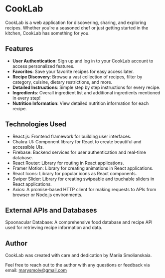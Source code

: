 # CookLab

CookLab is a web application for discovering, sharing, and exploring recipes. Whether you're a seasoned chef or just getting started in the kitchen, CookLab has something for you.

## Features

- **User Authentication**: Sign up and log in to your CookLab account to access personalized features.
- **Favorites**: Save your favorite recipes for easy access later.
- **Recipe Discovery**: Browse a vast collection of recipes, filter by category, cuisine, dietary restrictions, and more.
- **Detailed Instructions**: Simple step by step instructions for every recipe.
- **Ingredients**: Overall ingredient list and additional ingredients mentioned in every step!
- **Nutrition Information**: View detailed nutrition information for each recipe.

## Technologies Used

- React.js: Frontend framework for building user interfaces.
- Chakra UI: Component library for React to create beautiful and accessible UIs.
- Firebase: Backend services for user authentication and real-time database.
- React Router: Library for routing in React applications.
- Framer Motion: Library for creating animations in React applications.
- React Icons: Library for popular icons as React components.
- Swiper Slider: Library for creating swipeable and touchable sliders in React applications.
- Axios: A promise-based HTTP client for making requests to APIs from browser or Node.js environments.

 ## External APIs and Databases

Spoonacular Database: A comprehensive food database and recipe API used for retrieving recipe information and data.

 ## Author

CookLab was created with care and dedication by Mariia Smolianskaia.

Feel free to reach out to the author with any questions or feedback via email: marysmoly@gmail.com


